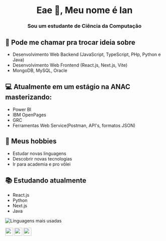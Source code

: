 <h1 align="center">Eae 👋, Meu nome é Ian</h1>
<h3 align="center">Sou um estudante de Ciência da Computação</h3>

## 💬 Pode me chamar pra trocar ideia sobre
- Desenvolvimento Web Backend (JavaScript, TypeScript, PHp, Python e Java)
- Desenvolvimento Web Frontend (React.js, Next.js, Vite)
- MongoDB, MySQL, Oracle

## 💻 Atualmente em um estágio na ANAC masterizando:
- Power BI
- IBM OpenPages
- GRC
- Ferramentas Web Service(Postman, API's, formatos JSON)

## 📅 Meus hobbies
- Estudar novas linguagens
- Descobrir novas tecnologias
- Ir para academia e pro vôlei 

## 📚 Estudando atualmente
- React.js 
- Python
- Next.js
- Java

  
![Linguagens mais usadas]([https://github-readme-stats.vercel.app/api/top-langs/?username=ianmelo1&layout=compact&theme=radical](https://github-readme-stats.vercel.app/api/top-langs/?username=ianmelo1&layout=compact&theme=radical))

<p><a href="https://x.com/Fautmelo"><img src="https://img.shields.io/badge/twitter-%231DA1F2.svg?&style=for-the-badge&logo=twitter&logoColor=white" height=25></a> <a href="https://www.linkedin.com/in/ian-melo-gon%C3%A7alves-36960031a/"><img src="https://img.shields.io/badge/linkedin-%230077B5.svg?&style=for-the-badge&logo=linkedin&logoColor=white" height=25></a> <a href="https://www.instagram.com/ian_melogg/"><img src="https://img.shields.io/badge/instagram-%23E4405F.svg?&style=for-the-badge&logo=instagram&logoColor=white" height=25></a>
  

